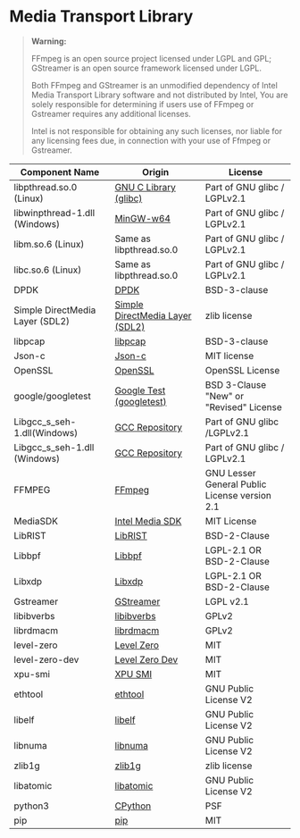 # Media Transport Library

> **Warning:**
>
> FFmpeg is an open source project licensed under LGPL and GPL;
> GStreamer is an open source framework licensed under LGPL.
>
> Both FFmpeg and GStreamer is an unmodified dependency of Intel Media Transport Library
> software and not distributed by Intel, You are solely responsible for determining
> if users use of FFmpeg or Gstreamer requires any additional licenses.
>
> Intel is not responsible for obtaining any such licenses, nor liable
> for any licensing fees due, in connection with your use of Ffmpeg or Gstreamer.


| Component Name                  | Origin                                                                       | License                                       |
|---------------------------------|----------------------------------                                            |-----------------------------------------------|
| libpthread.so.0 (Linux)         | [GNU C Library (glibc)](https://sourceware.org/git/?p=glibc.git)             | Part of GNU glibc / LGPLv2.1                  |
| libwinpthread-1.dll (Windows)   | [MinGW-w64](https://sourceforge.net/projects/mingw-w64/)                     | Part of GNU glibc / LGPLv2.1                  |
| libm.so.6 (Linux)               | Same as libpthread.so.0                                                      | Part of GNU glibc / LGPLv2.1                  |
| libc.so.6 (Linux)               | Same as libpthread.so.0                                                      | Part of GNU glibc / LGPLv2.1                  |
| DPDK                            | [DPDK](https://github.com/DPDK/dpdk)                                         | BSD-3-clause                                  |
| Simple DirectMedia Layer (SDL2) | [Simple DirectMedia Layer (SDL2)](https://github.com/libsdl-org/SDL)         | zlib license                                  |
| libpcap                         | [libpcap](https://github.com/the-tcpdump-group/libpcap)                      | BSD-3-clause                                  |
| Json-c                          | [Json-c](https://github.com/json-c/json-c)                                   | MIT license                                   |
| OpenSSL                         | [OpenSSL](https://github.com/openssl/openssl)                                | OpenSSL License                               |
| google/googletest               | [Google Test (googletest)](https://github.com/google/googletest)             | BSD 3-Clause "New" or "Revised" License       |
| Libgcc_s_seh-1.dll(Windows)     | [GCC Repository](https://gcc.gnu.org/git/?p=gcc.git)                         | Part of GNU glibc /LGPLv2.1                   |
| Libgcc_s_seh-1.dll (Windows)    | [GCC Repository](https://gcc.gnu.org/git/?p=gcc.git)                         | Part of GNU glibc / LGPLv2.1                  |
| FFMPEG                          | [FFmpeg](https://git.ffmpeg.org/ffmpeg.git)                                  | GNU Lesser General Public License version 2.1 |
| MediaSDK                        | [Intel Media SDK](https://github.com/Intel-Media-SDK/MediaSDK)               | MIT License                                   |
| LibRIST                         | [LibRIST](https://code.videolan.org/rist/librist)                            | BSD-2-Clause                                  |
| Libbpf                          | [Libbpf](https://github.com/libbpf/libbpf)                                   | LGPL-2.1 OR BSD-2-Clause                      |
| Libxdp                          | [Libxdp](https://github.com/xdp-project/xdp-tools/tree/master)               | LGPL-2.1 OR BSD-2-Clause                      |
| Gstreamer                       | [GStreamer](https://github.com/GStreamer/gstreamer)                          | LGPL v2.1                                     |
| libibverbs                      | [libibverbs](https://github.com/linux-rdma/rdma-core/blob/master/libibverbs) | GPLv2                                         |
| librdmacm                       | [librdmacm](https://github.com/linux-rdma/rdma-core/tree/master/librdmacm)   | GPLv2                                         |
| level-zero                      | [Level Zero](https://github.com/oneapi-src/level-zero)                       | MIT                                           |
| level-zero-dev                  | [Level Zero Dev](https://github.com/oneapi-src/level-zero)                   | MIT                                           |
| xpu-smi                         | [XPU SMI](https://github.com/intel/xpumanager)                               | MIT                                           |
| ethtool                         | [ethtool](https://git.kernel.org/pub/scm/network/ethtool/ethtool.git)        | GNU Public License V2                         |
| libelf                          | [libelf](https://sourceware.org/elfutils/)                                   | GNU Public License V2                         |
| libnuma                         | [libnuma](https://github.com/numactl/numactl)                                | GNU Public License V2                         |
| zlib1g                          | [zlib1g](https://zlib.net/)                                                  | zlib license                                  |
| libatomic                       | [libatomic](https://gcc.gnu.org/git/?p=gcc.git)                              | GNU Public License V2                         |
| python3                         | [CPython](https://github.com/python/cpython)                                 | PSF                                           |
| pip                             | [pip](https://github.com/pypa/pip)                                           | MIT                                           |
